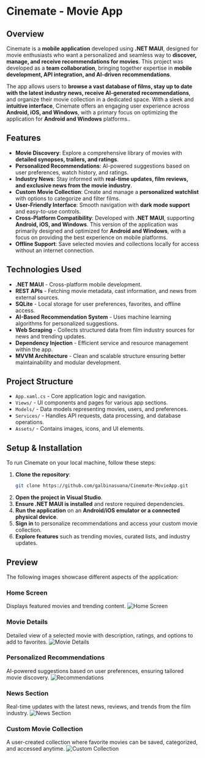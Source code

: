 # Cinemate - Movie App

## Overview

Cinemate is a **mobile application** developed using **.NET MAUI**, designed for movie enthusiasts who want a personalized and seamless way to **discover, manage, and receive recommendations for movies**. This project was developed as a **team collaboration**, bringing together expertise in **mobile development, API integration, and AI-driven recommendations**. 

The app allows users to **browse a vast database of films, stay up to date with the latest industry news, receive AI-generated recommendations**, and organize their movie collection in a dedicated space. With a sleek and **intuitive interface**, Cinemate offers an engaging user experience across **Android, iOS, and Windows**, with a primary focus on optimizing the application for **Android and Windows** platforms..

## Features

- **Movie Discovery**: Explore a comprehensive library of movies with **detailed synopses, trailers, and ratings**.
- **Personalized Recommendations**: AI-powered suggestions based on user preferences, watch history, and ratings.
- **Industry News**: Stay informed with **real-time updates, film reviews, and exclusive news from the movie industry**.
- **Custom Movie Collection**: Create and manage a **personalized watchlist** with options to categorize and filter films.
- **User-Friendly Interface**: Smooth navigation with **dark mode support** and easy-to-use controls.
- **Cross-Platform Compatibility**: Developed with **.NET MAUI**, supporting **Android, iOS, and Windows**. This version of the application was primarily designed and optimized for **Android and Windows**, with a focus on providing the best experience on mobile platforms.
- **Offline Support**: Save selected movies and collections locally for access without an internet connection.

## Technologies Used

- **.NET MAUI** - Cross-platform mobile development.
- **REST APIs** - Fetching movie metadata, cast information, and news from external sources.
- **SQLite** - Local storage for user preferences, favorites, and offline access.
- **AI-Based Recommendation System** - Uses machine learning algorithms for personalized suggestions.
- **Web Scraping** - Collects structured data from film industry sources for news and trending updates.
- **Dependency Injection** - Efficient service and resource management within the app.
- **MVVM Architecture** - Clean and scalable structure ensuring better maintainability and modular development.

## Project Structure

- `App.xaml.cs` - Core application logic and navigation.
- `Views/` - UI components and pages for various app sections.
- `Models/` - Data models representing movies, users, and preferences.
- `Services/` - Handles API requests, data processing, and database operations.
- `Assets/` - Contains images, icons, and UI elements.

## Setup & Installation

To run Cinemate on your local machine, follow these steps:

1. **Clone the repository**:
   ```bash
   git clone https://github.com/galbinasuana/Cinemate-MovieApp.git
   ```
2. **Open the project in Visual Studio**.
3. **Ensure .NET MAUI is installed** and restore required dependencies.
4. **Run the application** on an **Android/iOS emulator or a connected physical device**.
5. **Sign in** to personalize recommendations and access your custom movie collection.
6. **Explore features** such as trending movies, curated lists, and industry updates.

## Preview

The following images showcase different aspects of the application:

### Home Screen
Displays featured movies and trending content.
![Home Screen](images/home_screen.png)

### Movie Details
Detailed view of a selected movie with description, ratings, and options to add to favorites.
![Movie Details](images/movie_details.png)

### Personalized Recommendations
AI-powered suggestions based on user preferences, ensuring tailored movie discovery.
![Recommendations](images/recommendations.png)

### News Section
Real-time updates with the latest news, reviews, and trends from the film industry.
![News Section](images/news_section.png)

### Custom Movie Collection
A user-created collection where favorite movies can be saved, categorized, and accessed anytime.
![Custom Collection](images/custom_collection.png)